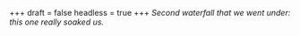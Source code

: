 
+++
draft = false
headless = true
+++
_Second waterfall that we went under: this one really soaked us._
